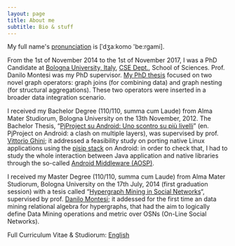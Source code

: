 ```yaml
---
layout: page
title: About me
subtitle: Bio & stuff
---
```


My full name's [pronunciation](https://en.wikipedia.org/wiki/International_Phonetic_Alphabet) is [ˈdʒaːkomo 'be:rgami].

From the 1st of November 2014 to the 1st of November 2017, I was a PhD Candidate at [Bologna University, Italy](http://www.unibo.it), [CSE Dept.](http://www.informatica.unibo.it/it), School of Sciences. Prof. Danilo Montesi was my PhD supervisor. [My PhD thesis](https://amsdottorato.unibo.it/8348/1/bergami_giacomo_tesi.pdf) focused on two novel graph operators: graph joins (for combining data) and graph nesting (for structural aggregations). These two operators were inserted in a broader data integration scenario.

I received my Bachelor Degree (110/110, summa cum Laude) from Alma Mater Studiorum, Bologna University on the 13th November, 2012. The Bachelor Thesis,  “[PjProject su Android: Uno scontro su più livelli](http://amslaurea.unibo.it/4441/1/bergami_giacomo_tesi.pdf)” (en. PjProject on Android: a clash on multiple layers), was supervised by prof. [Vittorio Ghini](http://www.cs.unibo.it/~ghini/); it addressed a feasibility study on porting native Linux applications using the [pjsip stack](http://www.pjsip.org/) on Android: in order to check that, I had to study the whole interaction between Java application and native libraries through the so-called [Android Middleware (AOSP)](https://source.android.com/source/).

I received my Master Degree (110/110, summa cum Laude) from Alma Mater Studiorum, Bologna University on the 17th July, 2014 (first graduation session) with a tesis called “[Hypergraph Mining in Social Networks](http://amslaurea.unibo.it/7106/1/main.pdf)“, supervised by prof. [Danilo Montesi](http://cs.unibo.it/~montesi); it addessed for the first time an data mining relational algebra for hypergraphs, that had the aim to logically define Data Mining operations and metric over OSNs (On-Line Social Networks).

Full Curriculum Vitae & Studiorum: [English](http://jackbergus.alwaysdata.net/cv.pdf)
